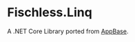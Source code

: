# Fischless.Linq

A .NET Core Library ported from [AppBase](https://github.com/carina-studio/AppBase).

